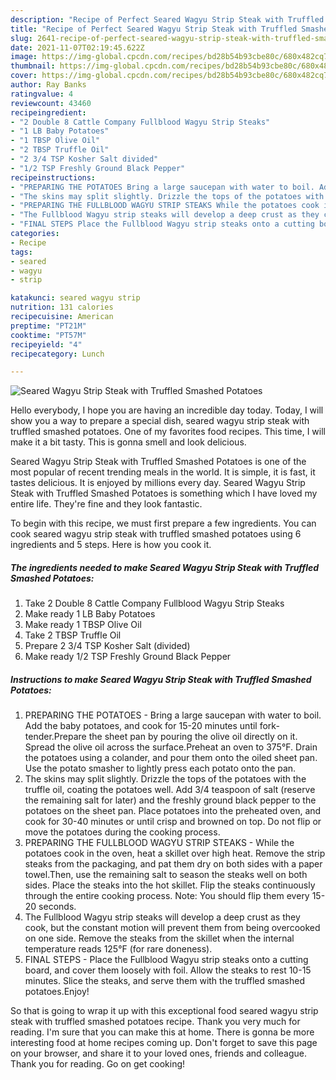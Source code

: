 ```yaml
---
description: "Recipe of Perfect Seared Wagyu Strip Steak with Truffled Smashed Potatoes"
title: "Recipe of Perfect Seared Wagyu Strip Steak with Truffled Smashed Potatoes"
slug: 2641-recipe-of-perfect-seared-wagyu-strip-steak-with-truffled-smashed-potatoes
date: 2021-11-07T02:19:45.622Z
image: https://img-global.cpcdn.com/recipes/bd28b54b93cbe80c/680x482cq70/seared-wagyu-strip-steak-with-truffled-smashed-potatoes-recipe-main-photo.jpg
thumbnail: https://img-global.cpcdn.com/recipes/bd28b54b93cbe80c/680x482cq70/seared-wagyu-strip-steak-with-truffled-smashed-potatoes-recipe-main-photo.jpg
cover: https://img-global.cpcdn.com/recipes/bd28b54b93cbe80c/680x482cq70/seared-wagyu-strip-steak-with-truffled-smashed-potatoes-recipe-main-photo.jpg
author: Ray Banks
ratingvalue: 4
reviewcount: 43460
recipeingredient:
- "2 Double 8 Cattle Company Fullblood Wagyu Strip Steaks"
- "1 LB Baby Potatoes"
- "1 TBSP Olive Oil"
- "2 TBSP Truffle Oil"
- "2 3/4 TSP Kosher Salt divided"
- "1/2 TSP Freshly Ground Black Pepper"
recipeinstructions:
- "PREPARING THE POTATOES Bring a large saucepan with water to boil. Add the baby potatoes, and cook for 15-20 minutes until fork-tender.Prepare the sheet pan by pouring the olive oil directly on it. Spread the olive oil across the surface.Preheat an oven to 375°F. Drain the potatoes using a colander, and pour them onto the oiled sheet pan. Use the potato smasher to lightly press each potato onto the pan."
- "The skins may split slightly. Drizzle the tops of the potatoes with the truffle oil, coating the potatoes well. Add 3/4 teaspoon of salt (reserve the remaining salt for later) and the freshly ground black pepper to the potatoes on the sheet pan. Place potatoes into the preheated oven, and cook for 30-40 minutes or until crisp and browned on top. Do not flip or move the potatoes during the cooking process."
- "PREPARING THE FULLBLOOD WAGYU STRIP STEAKS While the potatoes cook in the oven, heat a skillet over high heat. Remove the strip steaks from the packaging, and pat them dry on both sides with a paper towel.Then, use the remaining salt to season the steaks well on both sides. Place the steaks into the hot skillet. Flip the steaks continuously through the entire cooking process. Note: You should flip them every 15-20 seconds."
- "The Fullblood Wagyu strip steaks will develop a deep crust as they cook, but the constant motion will prevent them from being overcooked on one side. Remove the steaks from the skillet when the internal temperature reads 125°F (for rare doneness)."
- "FINAL STEPS Place the Fullblood Wagyu strip steaks onto a cutting board, and cover them loosely with foil. Allow the steaks to rest 10-15 minutes. Slice the steaks, and serve them with the truffled smashed potatoes.Enjoy!"
categories:
- Recipe
tags:
- seared
- wagyu
- strip

katakunci: seared wagyu strip 
nutrition: 131 calories
recipecuisine: American
preptime: "PT21M"
cooktime: "PT57M"
recipeyield: "4"
recipecategory: Lunch

---
```



![Seared Wagyu Strip Steak with Truffled Smashed Potatoes](https://img-global.cpcdn.com/recipes/bd28b54b93cbe80c/680x482cq70/seared-wagyu-strip-steak-with-truffled-smashed-potatoes-recipe-main-photo.jpg)

Hello everybody, I hope you are having an incredible day today. Today, I will show you a way to prepare a special dish, seared wagyu strip steak with truffled smashed potatoes. One of my favorites food recipes. This time, I will make it a bit tasty. This is gonna smell and look delicious.

Seared Wagyu Strip Steak with Truffled Smashed Potatoes is one of the most popular of recent trending meals in the world. It is simple, it is fast, it tastes delicious. It is enjoyed by millions every day. Seared Wagyu Strip Steak with Truffled Smashed Potatoes is something which I have loved my entire life. They're fine and they look fantastic.




To begin with this recipe, we must first prepare a few ingredients. You can cook seared wagyu strip steak with truffled smashed potatoes using 6 ingredients and 5 steps. Here is how you cook it.

<!--inarticleads1-->

##### The ingredients needed to make Seared Wagyu Strip Steak with Truffled Smashed Potatoes:

1. Take 2 Double 8 Cattle Company Fullblood Wagyu Strip Steaks
1. Make ready 1 LB Baby Potatoes
1. Make ready 1 TBSP Olive Oil
1. Take 2 TBSP Truffle Oil
1. Prepare 2 3/4 TSP Kosher Salt (divided)
1. Make ready 1/2 TSP Freshly Ground Black Pepper




<!--inarticleads2-->

##### Instructions to make Seared Wagyu Strip Steak with Truffled Smashed Potatoes:

1. PREPARING THE POTATOES - Bring a large saucepan with water to boil. Add the baby potatoes, and cook for 15-20 minutes until fork-tender.Prepare the sheet pan by pouring the olive oil directly on it. Spread the olive oil across the surface.Preheat an oven to 375°F. Drain the potatoes using a colander, and pour them onto the oiled sheet pan. Use the potato smasher to lightly press each potato onto the pan.
1. The skins may split slightly. Drizzle the tops of the potatoes with the truffle oil, coating the potatoes well. Add 3/4 teaspoon of salt (reserve the remaining salt for later) and the freshly ground black pepper to the potatoes on the sheet pan. Place potatoes into the preheated oven, and cook for 30-40 minutes or until crisp and browned on top. Do not flip or move the potatoes during the cooking process.
1. PREPARING THE FULLBLOOD WAGYU STRIP STEAKS - While the potatoes cook in the oven, heat a skillet over high heat. Remove the strip steaks from the packaging, and pat them dry on both sides with a paper towel.Then, use the remaining salt to season the steaks well on both sides. Place the steaks into the hot skillet. Flip the steaks continuously through the entire cooking process. Note: You should flip them every 15-20 seconds.
1. The Fullblood Wagyu strip steaks will develop a deep crust as they cook, but the constant motion will prevent them from being overcooked on one side. Remove the steaks from the skillet when the internal temperature reads 125°F (for rare doneness).
1. FINAL STEPS - Place the Fullblood Wagyu strip steaks onto a cutting board, and cover them loosely with foil. Allow the steaks to rest 10-15 minutes. Slice the steaks, and serve them with the truffled smashed potatoes.Enjoy!




So that is going to wrap it up with this exceptional food seared wagyu strip steak with truffled smashed potatoes recipe. Thank you very much for reading. I'm sure that you can make this at home. There is gonna be more interesting food at home recipes coming up. Don't forget to save this page on your browser, and share it to your loved ones, friends and colleague. Thank you for reading. Go on get cooking!
